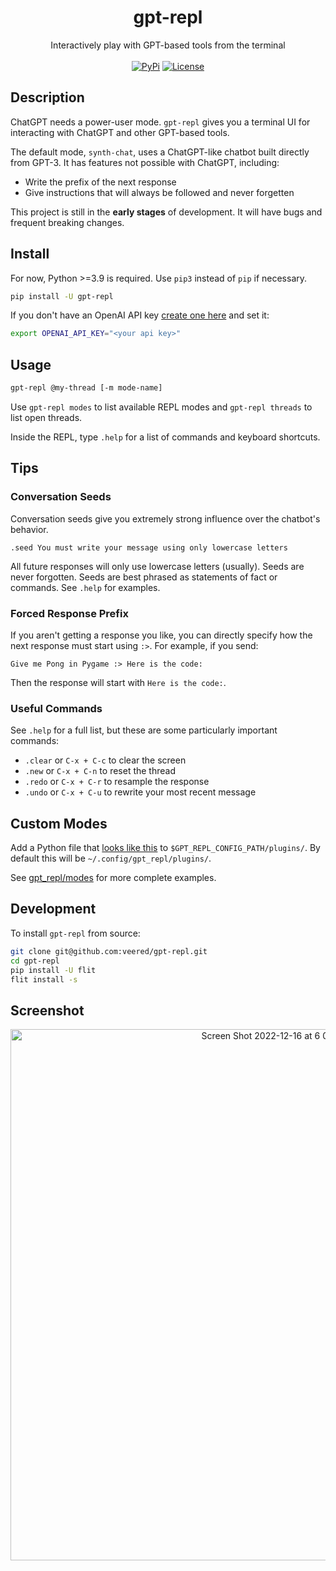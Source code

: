 <h1 align="center">gpt-repl</h1>
<p align="center">
    Interactively play with GPT-based tools from the terminal
    <br />
    <br />
    <a href="https://pypi.python.org/pypi/gpt-repl/"><img alt="PyPi" src="https://img.shields.io/pypi/v/gpt-repl.svg?style=flat-square"></a>
    <a href="https://github.com/veered/gpt-repl/blob/main/LICENSE"><img alt="License" src="https://img.shields.io/github/license/veered/gpt-repl.svg?style=flat-square"></a>
</p>

## Description
ChatGPT needs a power-user mode. `gpt-repl` gives you a terminal UI for interacting with ChatGPT and other GPT-based tools.

The default mode, `synth-chat`, uses a ChatGPT-like chatbot built directly from GPT-3. It has features not possible with ChatGPT, including:
- Write the prefix of the next response
- Give instructions that will always be followed and never forgetten

This project is still in the **early stages** of development. It will have bugs and frequent breaking changes.

## Install

For now, Python >=3.9 is required. Use `pip3` instead of `pip` if necessary.

```bash
pip install -U gpt-repl
```

If you don't have an OpenAI API key [create one here](https://beta.openai.com/account/api-keys) and set it:
```bash
export OPENAI_API_KEY="<your api key>"
```

## Usage
```bash
gpt-repl @my-thread [-m mode-name]
```

Use `gpt-repl modes` to list available REPL modes and `gpt-repl threads` to list open threads.

Inside the REPL, type `.help` for a list of commands and keyboard shortcuts.

## Tips

### Conversation Seeds
Conversation seeds give you extremely strong influence over the chatbot's behavior.
```
.seed You must write your message using only lowercase letters
```
All future responses will only use lowercase letters (usually). Seeds are never forgotten. Seeds are best phrased as statements of fact or commands. See `.help` for examples.

### Forced Response Prefix
If you aren't getting a response you like, you can directly specify how the next response must start using `:>`. For example, if you send:
```
Give me Pong in Pygame :> Here is the code:
```
Then the response will start with `Here is the code:`.

### Useful Commands
See `.help` for a full list, but these are some particularly important commands:
- `.clear` or `C-x + C-c` to clear the screen
- `.new` or `C-x + C-n` to reset the thread
- `.redo`  or `C-x + C-r` to resample the response
- `.undo`  or `C-x + C-u` to rewrite your most recent message

## Custom Modes
Add a Python file that [looks like this](https://github.com/veered/gpt-repl/blob/main/examples/bruh_mode.py) to `$GPT_REPL_CONFIG_PATH/plugins/`. By default this will be `~/.config/gpt_repl/plugins/`.

See [gpt_repl/modes](https://github.com/veered/gpt-repl/tree/main/gpt_repl/modes) for more complete examples.

## Development
To install `gpt-repl` from source:
```bash
git clone git@github.com:veered/gpt-repl.git
cd gpt-repl
pip install -U flit
flit install -s
```

## Screenshot
<p align="center">
<img width="850" alt="Screen Shot 2022-12-16 at 6 09 31 PM" src="https://user-images.githubusercontent.com/247408/208211238-fe134de6-c3f3-4be2-b5bd-9f6bf3ec1fa3.png">
</p>
